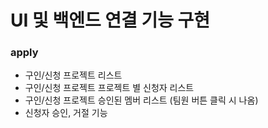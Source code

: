 # UI 및 백엔드 연결 기능 구현

### apply

- 구인/신청 프로젝트 리스트
- 구인/신청 프로젝트 프로젝트 별 신청자 리스트
- 구인/신청 프로젝트 승인된 멤버 리스트 (팀원 버튼 클릭 시 나옴)
- 신청자 승인, 거절 기능
